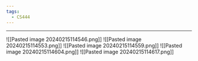 ```yaml
---
tags:
  - CS444
---
```

---
![[Pasted image 20240215114546.png]]
![[Pasted image 20240215114553.png]]
![[Pasted image 20240215114559.png]]
![[Pasted image 20240215114604.png]]
![[Pasted image 20240215114617.png]]
